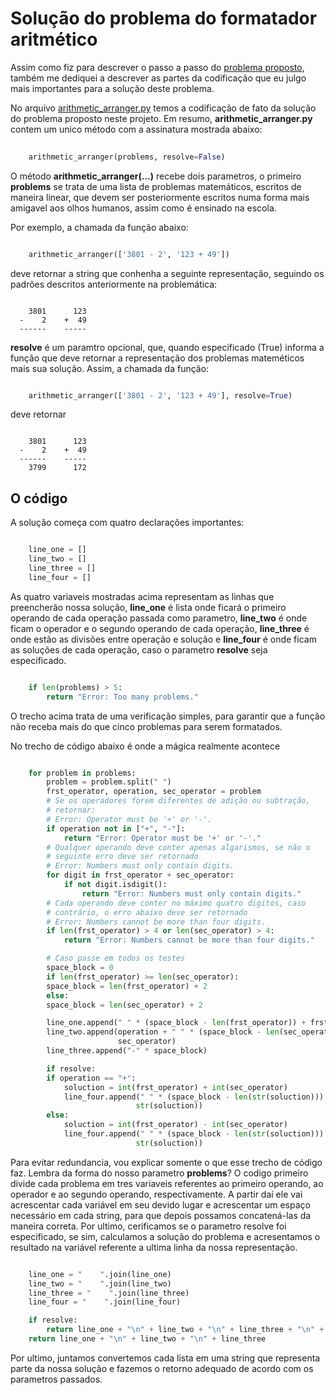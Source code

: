 # **Solução do problema do formatador aritmético**

Assim como fiz para descrever o passo a passo do [problema proposto](./../README.md), também me dediquei a descrever as partes da codificação que eu julgo mais importantes para a solução deste problema.

No arquivo [arithmetic_arranger.py](./arithmetic_arranger.py) temos a codificação de fato da solução do problema proposto neste projeto. Em resumo, **arithmetic_arranger.py** contem um unico método com a assinatura mostrada abaixo:

```python  
    
    arithmetic_arranger(problems, resolve=False)

```
O método **arithmetic_arranger(...)** recebe dois parametros, o primeiro **problems** se trata de uma lista de problemas matemáticos, escritos de maneira linear, que devem ser posteriormente escritos numa forma mais amigavel aos olhos humanos, assim como é ensinado na escola.

Por exemplo, a chamada da função abaixo:

```python

    arithmetic_arranger(['3801 - 2', '123 + 49'])

```

deve retornar a string que conhenha a seguinte representação, seguindo os padrões descritos anteriormente na problemática:

```

    3801      123
  -    2    +  49
  ------    -----

```

**resolve** é um paramtro opcional, que, quando especificado (True) informa a função que deve retornar a representação dos problemas mateméticos mais sua solução. Assim, a chamada da função:

```python

    arithmetic_arranger(['3801 - 2', '123 + 49'], resolve=True)

```

deve retornar 

```

    3801      123
  -    2    +  49
  ------    -----
    3799      172

```

## **O código**

A solução começa com quatro declarações importantes:

```python

    line_one = []
    line_two = []
    line_three = []
    line_four = []

```

As quatro variaveis mostradas acima representam as linhas que preencherão nossa solução, **line_one** é lista  onde ficará o primeiro operando de cada operação passada como parametro, **line_two** é onde ficam o operador e o segundo operando de cada operação, **line_three** é onde estão as divisões entre operação e solução e **line_four** é onde ficam as soluções de cada operação, caso o parametro **resolve** seja especificado.

```python

    if len(problems) > 5:
        return "Error: Too many problems."

```

O trecho acima trata de uma verificação simples, para garantir que a função não receba mais do que cinco problemas para serem formatados.

No trecho de código abaixo é onde a mágica realmente acontece

```python

    for problem in problems:
        problem = problem.split(" ")
        frst_operator, operation, sec_operator = problem
        # Se os operadores forem diferentes de adição ou subtração,
        # retornar:
        # Error: Operator must be '+' or '-'.
        if operation not in ["+", "-"]:
            return "Error: Operator must be '+' or '-'."
        # Qualquer operando deve conter apenas algarismos, se não o
        # seguinte erro deve ser retornado
        # Error: Numbers must only contain digits.
        for digit in frst_operator + sec_operator:
            if not digit.isdigit():
                return "Error: Numbers must only contain digits."
        # Cada operando deve conter no máximo quatro digitos, caso
        # contrário, o erro abaixo deve ser retornado
        # Error: Numbers cannot be more than four digits.
        if len(frst_operator) > 4 or len(sec_operator) > 4:
            return "Error: Numbers cannot be more than four digits."

        # Caso passe em todos os testes
        space_block = 0
        if len(frst_operator) >= len(sec_operator):
        space_block = len(frst_operator) + 2
        else:
        space_block = len(sec_operator) + 2

        line_one.append(" " * (space_block - len(frst_operator)) + frst_operator)
        line_two.append(operation + " " * (space_block - len(sec_operator) - 1) +
                        sec_operator)
        line_three.append("-" * space_block)

        if resolve:
        if operation == "+":
            soluction = int(frst_operator) + int(sec_operator)
            line_four.append(" " * (space_block - len(str(soluction))) +
                            str(soluction))
        else:
            soluction = int(frst_operator) - int(sec_operator)
            line_four.append(" " * (space_block - len(str(soluction))) +
                            str(soluction))


```

Para evitar redundancia, vou explicar somente o que esse trecho de código faz. Lembra da forma do nosso parametro **problems**? O codigo primeiro divide cada problema em tres variaveis referentes ao primeiro operando, ao operador e ao segundo operando, respectivamente. A partir daí ele vai acrescentar cada variável em seu devido lugar e acrescentar um espaço necessário em cada string, para que depois possamos concatená-las da maneira correta. Por ultimo, cerificamos se o parametro resolve foi especificado, se sim, calculamos a solução do problema e acresentamos o resultado na variável referente a ultima linha da nossa representação.

```python

    line_one = "    ".join(line_one)
    line_two = "    ".join(line_two)
    line_three = "    ".join(line_three)
    line_four = "    ".join(line_four)

    if resolve:
        return line_one + "\n" + line_two + "\n" + line_three + "\n" + line_four
    return line_one + "\n" + line_two + "\n" + line_three

```

Por ultimo, juntamos convertemos cada lista em uma string que representa parte da nossa solução e fazemos o retorno adequado de acordo com os parametros passados.